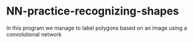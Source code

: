 # NN-practice-recognizing-shapes
In this program we manage to label polygons based on an image using a convolutional network
